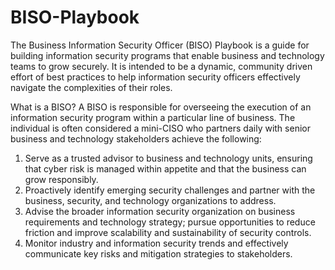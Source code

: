 # BISO-Playbook

The Business Information Security Officer (BISO) Playbook is a guide for building information security programs that enable business and technology teams to grow securely. It is intended to be a dynamic, community driven effort of best practices to help information security officers effectively navigate the complexities of their roles.

What is a BISO?
A BISO is responsible for overseeing the execution of an information security program within a particular line of business. The individual is often considered a mini-CISO who partners daily with senior business and technology stakeholders achieve the following:

1. Serve as a trusted advisor to business and technology units, ensuring that cyber risk is managed within appetite and that the business can grow responsibly.
2. Proactively identify emerging security challenges and partner with the business, security, and technology organizations to address.
3. Advise the broader information security organization on business requirements and technology strategy; pursue opportunities to reduce friction and improve scalability and sustainability of security controls.
4. Monitor industry and information security trends and effectively communicate key risks and mitigation strategies to stakeholders.

